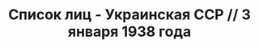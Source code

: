 ---
title: Список лиц - Украинская ССР // 3 января 1938 года
description: РГАСПИ, ф.17, оп.171, дело 414, лист 46
images:
- /disk/pictures/v06/17-171-414-046.jpg
- /disk/pictures/v06/17-171-414-047.jpg
- /disk/pictures/v06/17-171-414-048.jpg
- /disk/pictures/v06/17-171-414-049.jpg
- /disk/pictures/v06/17-171-414-050.jpg
- /disk/pictures/v06/17-171-414-051.jpg
---